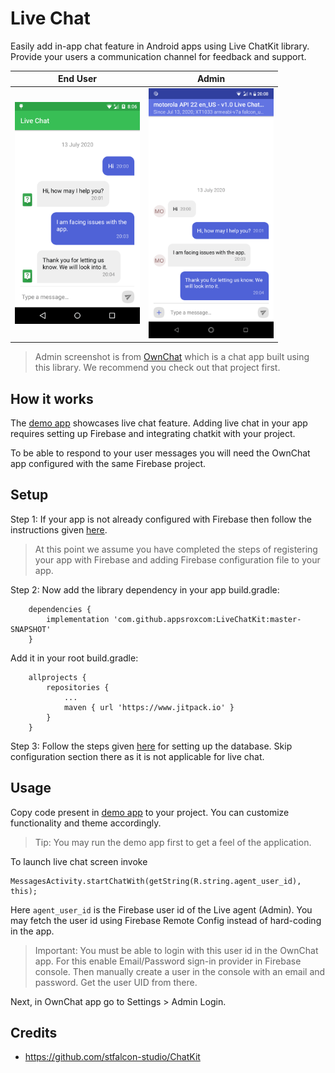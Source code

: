# Live Chat
Easily add in-app chat feature in Android apps using Live ChatKit library. Provide your users a communication channel for feedback and support.

End User | Admin
------------ | -------------
<img src="screenshots/screenshot2.png" width=200/> | <img src="screenshots/screenshot3.png" width=200/>

> Admin screenshot is from [OwnChat](https://github.com/appsroxcom/OwnChat) which is a chat app built using this library. We recommend you check out that project first.

## How it works
The [demo app](https://github.com/appsroxcom/LiveChatKit/tree/master/app) showcases live chat feature. Adding live chat in your app requires setting up Firebase and integrating chatkit with your project.

To be able to respond to your user messages you will need the OwnChat app configured with the same Firebase project.

## Setup
Step 1: If your app is not already configured with Firebase then follow the instructions given [here](https://firebase.google.com/docs/android/setup).

> At this point we assume you have completed the steps of registering your app with Firebase and adding Firebase configuration file to your app.

Step 2: Now add the library dependency in your app build.gradle:
```
	dependencies {
		implementation 'com.github.appsroxcom:LiveChatKit:master-SNAPSHOT'
	}
```

Add it in your root build.gradle:
```
	allprojects {
		repositories {
			...
			maven { url 'https://www.jitpack.io' }
		}
	}
```

Step 3: Follow the steps given [here](https://github.com/appsroxcom/OwnChat/blob/master/README.md#setup) for setting up the database. Skip configuration section there as it is not applicable for live chat.

## Usage
Copy code present in [demo app](https://github.com/appsroxcom/LiveChatKit/tree/master/app) to your project. You can customize functionality and theme accordingly.

> Tip: You may run the demo app first to get a feel of the application.

To launch live chat screen invoke
```
MessagesActivity.startChatWith(getString(R.string.agent_user_id), this);
```

Here ```agent_user_id``` is the Firebase user id of the Live agent (Admin). You may fetch the user id using Firebase Remote Config instead of hard-coding in the app.

> Important: You must be able to login with this user id in the OwnChat app. For this enable Email/Password sign-in provider in Firebase console. Then manually create a user in the console with an email and password. Get the user UID from there.

Next, in OwnChat app go to Settings > Admin Login.

## Credits
  * https://github.com/stfalcon-studio/ChatKit


